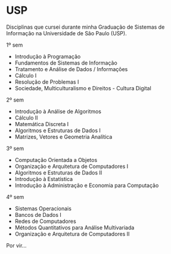 # USP
Disciplinas que cursei durante minha Graduação de Sistemas de Informação na Universidade de São Paulo (USP).

1º sem
 - Introdução à Programação
 - Fundamentos de Sistemas de Informação
 - Tratamento e Análise de Dados / Informações
 - Cálculo I
 - Resolução de Problemas I
 - Sociedade, Multiculturalismo e Direitos - Cultura Digital

2º sem
 - Introdução à Análise de Algoritmos
 - Cálculo II
 - Matemática Discreta I
 - Algoritmos e Estruturas de Dados I
 - Matrizes, Vetores e Geometria Analítica

3º sem
 - Computação Orientada a Objetos
 - Organização e Arquitetura de Computadores I
 - Algoritmos e Estruturas de Dados II
 - Introdução à Estatística
 - Introdução à Administração e Economia para Computação

4º sem
 - Sistemas Operacionais
 - Bancos de Dados I
 - Redes de Computadores
 - Métodos Quantitativos para Análise Multivariada
 - Organização e Arquitetura de Computadores II

Por vir...
